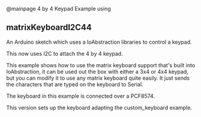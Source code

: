 @mainpage 4 by 4 Keypad Example using 

## matrixKeyboardI2C44

An Arduino sketch which uses a IoAbstraction libraries to control a keypad.

This now uses I2C to attach the 4 by 4 keypad.
 
 This example shows how to use the matrix keyboard support that's built into IoAbstraction,
 it can be used out the box with either a 3x4 or 4x4 keypad, but you can modify it to use
 any matrix keyboard quite easily.
 It just sends the characters that are typed on the keyboard to Serial.
 
 The keyboard in this example is connected over a PCF8574.
 
 This version sets up the keyboard adapting the custom_keyboard example.
 
